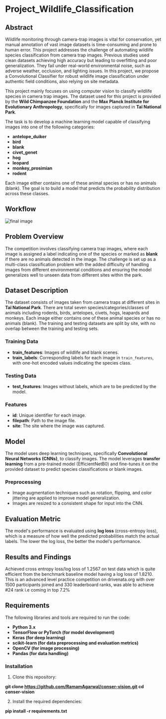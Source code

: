 # Project_Wildlife_Classification

## Abstract

Wildlife monitoring through camera-trap images is vital for conservation, yet manual annotation of vast image datasets is time-consuming and prone to human error. This project addresses the challenge of automating wildlife species classification from camera trap images. Previous studies used clean datasets achieving high accuracy but leading to overfitting and poor generalization. They fail under real-world environmental noise, such as adverse weather, occlusion, and lighting issues. In this project, we propose a Convolutional Classifier for robust wildlife image classification under authentic field conditions, also relying on site metadata.

This project mainly focuses on using computer vision to classify wildlife species in camera trap images. The dataset used for this project is provided by the **Wild Chimpanzee Foundation** and the **Max Planck Institute for Evolutionary Anthropology**, specifically for images captured in **Taï National Park**.

The task is to develop a machine learning model capable of classifying images into one of the following categories:
- **antelope_duiker**
- **bird**
- **blank**
- **civet_genet**
- **hog**
- **leopard**
- **monkey_prosimian**
- **rodent**

Each image either contains one of these animal species or has no animals (blank). The goal is to build a model that predicts the probability distribution across these classes.

## Workflow

![final image](https://github.com/user-attachments/assets/e8b5a828-2361-48df-bb89-15a2b67e8419)

## Problem Overview

The competition involves classifying camera trap images, where each image is assigned a label indicating one of the species or marked as **blank** if there are no animals detected in the image. The challenge is set up as a multi-class classification problem with the added difficulty of handling images from different environmental conditions and ensuring the model generalizes well to unseen data from different sites within the park.

## Dataset Description

The dataset consists of images taken from camera traps at different sites in **Taï National Park**. There are total seven species/categories/classes of animals including rodents, birds, antelopes, civets, hogs, leapards and monkeys. Each image either contains one of these animal species or has no animals (blank). The training and testing datasets are split by site, with no overlap between the training and testing sets.

### Training Data
- **train_features**: Images of wildlife and blank scenes.
- **train_labels**: Corresponding labels for each image in `train_features`, with one-hot encoded values indicating the species class.

### Testing Data
- **test_features**: Images without labels, which are to be predicted by the model.

### Features
- **id**: Unique identifier for each image.
- **filepath**: Path to the image file.
- **site**: The site where the image was captured.

## Model

The model uses deep learning techniques, specifically **Convolutional Neural Networks (CNNs)**, to classify images. The model leverages **transfer learning** from a pre-trained model (EfficientNetB0) and fine-tunes it on the provided dataset to predict species classifications or blank images.

### Preprocessing
- Image augmentation techniques such as rotation, flipping, and color jittering are applied to improve model generalization.
- Images are resized to a consistent shape for input into the CNN.

## Evaluation Metric

The model's performance is evaluated using **log loss** (cross-entropy loss), which is a measure of how well the predicted probabilities match the actual labels. The lower the log loss, the better the model's performance.

## Results and Findings

Achieved cross entropy loss/log loss of 1.2567 on test data which is quite efficient from the benchmark baseline model having a log loss of 1.8210.
This is an advanced level practice competition on drivenata.org with over 1500 participants joined and 330 leaderboard ranks, was able to achieve #24 rank i.e coming in top 7.2%

## Requirements
The following libraries and tools are required to run the code:

- **Python 3.x**
- **TensorFlow or PyTorch (for model development)**
- **Keras (for deep learning)**
- **scikit-learn (for data preprocessing and evaluation metrics)**
- **OpenCV (for image processing)**
- **Pandas (for data handling)**

### Installation
1. Clone this repository:

**git clone https://github.com/RamamAgarwal/conser-vision.git
cd conser-vision**

2. Install the required dependencies:

**pip install -r requirements.txt**



